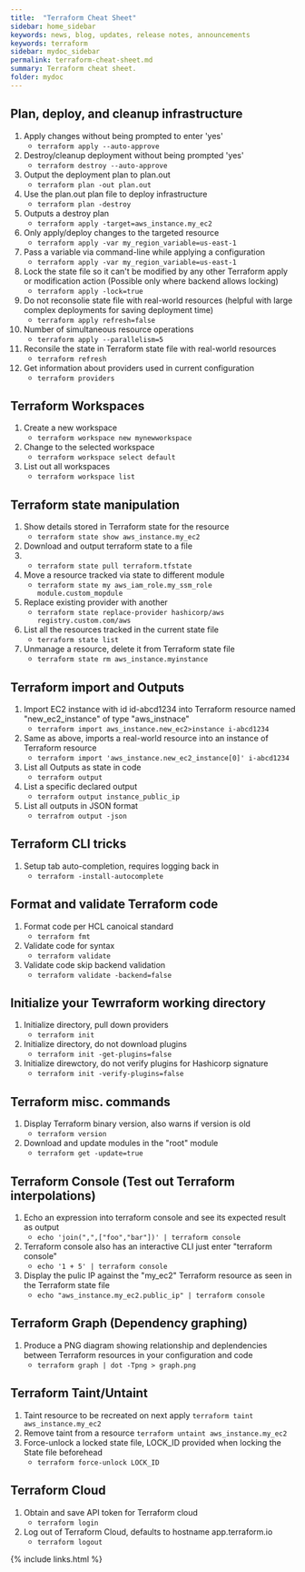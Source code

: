 ```yaml
---
title:  "Terraform Cheat Sheet"
sidebar: home_sidebar
keywords: news, blog, updates, release notes, announcements
keywords: terraform
sidebar: mydoc_sidebar
permalink: terraform-cheat-sheet.md
summary: Terraform cheat sheet.
folder: mydoc
---
```

## Plan, deploy, and cleanup infrastructure

1. Apply changes without being prompted to enter 'yes'
   - ``` terraform apply --auto-approve ```
2. Destroy/cleanup deployment without being prompted 'yes'
   - ``` terraform destroy --auto-approve ```
3. Output the deployment plan to plan.out
   - ``` terraform plan -out plan.out ```
4. Use the plan.out plan file to deploy infrastructure
   - ``` terraform plan -destroy ```
5. Outputs a destroy plan
   - ``` terraform apply -target=aws_instance.my_ec2 ```
6. Only apply/deploy changes to the targeted resource
   - ``` terraform apply -var my_region_variable=us-east-1 ```
7. Pass a variable via command-line while applying a configuration
   - ``` terraform apply -var my_region_variable=us-east-1 ```
8. Lock the state file so it can't be modified by any other Terraform apply or modification action (Possible only where backend allows locking)
   - ``` terraform apply -lock=true ```
9. Do not reconsolie state file with real-world resources (helpful with large complex deployments for saving deployment time)
    - ``` terraform apply refresh=false ```
10. Number of simultaneous resource operations
    - ``` terraform apply --parallelism=5 ```
11. Reconsile the state in Terraform state file with real-world resources
    - ``` terraform refresh ```
12. Get information about providers used in current configuration
    - ``` terraform providers ```

## Terraform Workspaces

1. Create a new workspace
   - ``` terraform workspace new mynewworkspace ```
2. Change to the selected workspace
   - ``` terraform workspace select default ```
3. List out all workspaces
   - ``` terraform workspace list ```

## Terraform state manipulation

1. Show details stored in Terraform state for the resource
   - ```terraform state show aws_instance.my_ec2```
2. Download and output terraform state to a file
3. - ```terraform state pull terraform.tfstate```
4. Move a resource tracked via state to different module
   - `terraform state my aws_iam_role.my_ssm_role module.custom_mopdule`
5. Replace existing provider with another
   - ` terraform state replace-provider hashicorp/aws registry.custom.com/aws `
6. List all the resources tracked in the current state file
   - ` terraform state list `
7. Unmanage a resource, delete it from Terraform state file
   - ` terraform state rm aws_instance.myinstance `

## Terraform import and Outputs

1. Import EC2 instance with id id-abcd1234 into Terraform resource named "new_ec2_instance" of type "aws_instnace"
   - ` terraform import aws_instance.new_ec2>instance i-abcd1234 `
2. Same as above, imports a real-world resource into an instance of Terraform resource
   - ` terraform import 'aws_instance.new_ec2_instance[0]' i-abcd1234 `
3. List all Outputs as state in code
   - ` terraform output `
4. List a specific declared output
   - ` terraform output instance_public_ip `
5. List all outputs in JSON format
   - `terrafrom output -json`

## Terraform CLI tricks

1. Setup tab auto-completion, requires logging back in
   - `terraform -install-autocomplete`

## Format and validate Terraform code

1. Format code per HCL canoical standard
   - `terraform fmt`
2. Validate code for syntax
   - `terraform validate`
3. Validate code skip backend validation
   - `terraform validate -backend=false`

## Initialize your Tewrraform working directory

1. Initialize directory, pull down providers
   - `terraform init`
2. Initialize directory, do not download plugins
   - `terraform init -get-plugins=false`
3. Initialize direwctory, do not verify plugins for Hashicorp signature
   - `terraform init -verify-plugins=false`

## Terraform misc. commands

1. Display Terraform binary version, also warns if version is old
   - `terraform version`
2. Download and update modules in the "root" module
   - `terraform get -update=true`

## Terraform Console (Test out Terraform interpolations)

1. Echo an expression into terraform console and see its expected result as output
   - `echo 'join(",",["foo","bar"])' | terraform console`
2. Terraform console also has an interactive CLI just enter "terraform console"
   - `echo '1 + 5' | terraform console`
3. Display the pulic IP against the "my_ec2" Terraform resource as seen in the Terraform state file
   - `echo "aws_instance.my_ec2.public_ip" | terraform console`

## Terraform Graph (Dependency graphing)

1. Produce a PNG diagram showing relationship and deplendencies between Terraform resources in your configuration and code
   - `terraform graph | dot -Tpng > graph.png`

## Terraform Taint/Untaint

1. Taint resource to be recreated on next apply
   `terraform taint aws_instance.my_ec2`
2. Remove taint from a resource
   `terraform untaint aws_instance.my_ec2`
3. Force-unlock a locked state file, LOCK_ID provided when locking the State file beforehead
   - `terraform force-unlock LOCK_ID`

## Terraform Cloud

1. Obtain and save API token for Terraform cloud
   - `terraform login`
2. Log out of Terraform Cloud, defaults to hostname app.terraform.io
   - `terraform logout`

{% include links.html %}
